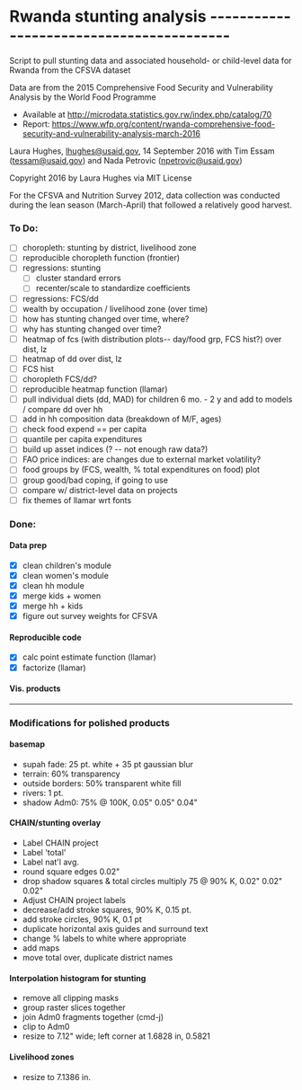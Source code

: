 # Rwanda stunting analysis -----------------------------------------
Script to pull stunting data and associated household- or child-level data for Rwanda from the CFSVA dataset

Data are from the 2015 Comprehensive Food Security and Vulnerability Analysis by the World Food Programme
* Available at http://microdata.statistics.gov.rw/index.php/catalog/70
* Report: https://www.wfp.org/content/rwanda-comprehensive-food-security-and-vulnerability-analysis-march-2016

Laura Hughes, lhughes@usaid.gov, 14 September 2016
with Tim Essam (tessam@usaid.gov) and Nada Petrovic (npetrovic@usaid.gov)

Copyright 2016 by Laura Hughes via MIT License

For the CFSVA and Nutrition Survey 2012, data collection was conducted during the lean season
(March-April) that followed a relatively good harvest. 

### To Do:
- [ ] choropleth: stunting by district, livelihood zone
- [ ] reproducible choropleth function (frontier)
- [ ] regressions: stunting
    - [ ] cluster standard errors
    - [ ] recenter/scale to standardize coefficients
- [ ] regressions: FCS/dd
- [ ] wealth by occupation / livelihood zone (over time)
- [ ] how has stunting changed over time, where?
- [ ] why has stunting changed over time?
- [ ] heatmap of fcs (with distribution plots-- day/food grp, FCS hist?) over dist, lz
- [ ] heatmap of dd over dist, lz
- [ ] FCS hist
- [ ] choropleth FCS/dd?
- [ ] reproducible heatmap function (llamar)
- [ ] pull individual diets (dd, MAD) for children 6 mo. - 2 y and add to models / compare dd over hh
- [ ] add in hh composition data (breakdown of M/F, ages)
- [ ] check food expend == per capita
- [ ] quantile per capita expenditures
- [ ] build up asset indices (? -- not enough raw data?)
- [ ] FAO price indices: are changes due to external market volatility?
- [ ] food groups by (FCS, wealth, % total expenditures on food) plot
- [ ] group good/bad coping, if going to use
- [ ] compare w/ district-level data on projects
- [ ] fix themes of llamar wrt fonts

### Done:

#### Data prep
- [x] clean children's module
- [x] clean women's module
- [x] clean hh module
- [x] merge kids + women
- [x] merge hh + kids
- [x] figure out survey weights for CFSVA

#### Reproducible code
- [x] calc point estimate function (llamar)
- [x] factorize (llamar)

#### Vis. products

---

### Modifications for polished products

#### basemap
* supah fade: 25 pt. white + 35 pt gaussian blur
* terrain: 60% transparency
* outside borders: 50% transparent white fill
* rivers: 1 pt.
* shadow Adm0: 75% @ 100K, 0.05" 0.05" 0.04"

#### CHAIN/stunting overlay
* Label CHAIN project
* Label 'total'
* Label nat'l avg.
* round square edges 0.02"
* drop shadow squares & total circles multiply 75 @ 90% K, 0.02" 0.02" 0.02"
* Adjust CHAIN project labels
* decrease/add stroke squares, 90% K, 0.15 pt.
* add stroke circles, 90% K, 0.1 pt
* duplicate horizontal axis guides and surround text
* change % labels to white where appropriate
* add maps
* move total over, duplicate district names

#### Interpolation histogram for stunting
* remove all clipping masks
* group raster slices together
* join Adm0 fragments together (cmd-j)
* clip to Adm0
* resize to 7.12" wide; left corner at 1.6828 in, 0.5821

#### Livelihood zones
* resize to 7.1386 in.